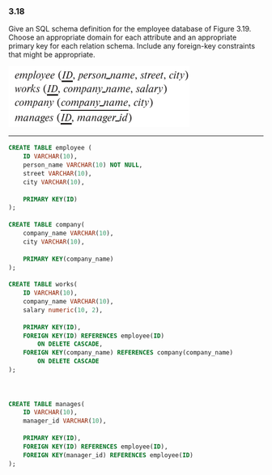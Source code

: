 ### 3.18

Give an SQL schema definition for the employee database of Figure 3.19.
Choose an appropriate domain for each attribute and an appropriate primary
key for each relation schema. Include any foreign-key constraints that might be
appropriate.

![alt text](image-1.png)

---

```SQL
CREATE TABLE employee (
    ID VARCHAR(10),
    person_name VARCHAR(10) NOT NULL,
    street VARCHAR(10),
    city VARCHAR(10),

    PRIMARY KEY(ID)
);

CREATE TABLE company(
    company_name VARCHAR(10),
    city VARCHAR(10),
    
    PRIMARY KEY(company_name)
);

CREATE TABLE works(
    ID VARCHAR(10),
    company_name VARCHAR(10),
    salary numeric(10, 2),

    PRIMARY KEY(ID),
    FOREIGN KEY(ID) REFERENCES employee(ID)
        ON DELETE CASCADE,
    FOREIGN KEY(company_name) REFERENCES company(company_name) 
        ON DELETE CASCADE
);



CREATE TABLE manages(
    ID VARCHAR(10),
    manager_id VARCHAR(10),
    
    PRIMARY KEY(ID),
    FOREIGN KEY(ID) REFERENCES employee(ID),
    FOREIGN KEY(manager_id) REFERENCES employee(ID)
);
```